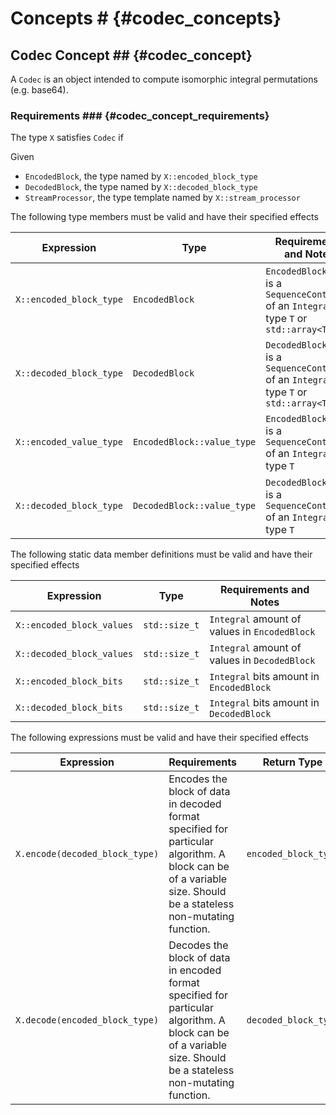 # Concepts # {#codec_concepts}

## Codec Concept ## {#codec_concept}

A ```Codec``` is an object intended to compute isomorphic integral permutations (e.g. base64).

### Requirements ### {#codec_concept_requirements}

The type ```X``` satisfies ```Codec``` if

Given
* ```EncodedBlock```, the type named by ```X::encoded_block_type```
* ```DecodedBlock```, the type named by ```X::decoded_block_type```
* ```StreamProcessor```, the type template named by ```X::stream_processor```

The following type members must be valid and have their specified effects

|Expression                 |Type              |Requirements and Notes         |
|---------------------------|------------------|-------------------------------|
|```X::encoded_block_type```|```EncodedBlock```|```EncodedBlock``` type is a ```SequenceContainer``` of an ```Integral``` type ```T``` or ```std::array<T>```|
|```X::decoded_block_type```|```DecodedBlock```|```DecodedBlock``` type is a ```SequenceContainer``` of an ```Integral``` type ```T``` or ```std::array<T>```|
|```X::encoded_value_type```|```EncodedBlock::value_type```|```EncodedBlock``` type is a ```SequenceContainer``` of an ```Integral``` type ```T```|
|```X::decoded_block_type```|```DecodedBlock::value_type```|```DecodedBlock``` type is a ```SequenceContainer``` of an ```Integral``` type ```T```|

The following static data member definitions must be valid and have their specified effects

|Expression                 |Type              |Requirements and Notes         |
|---------------------------|------------------|-------------------------------|
|```X::encoded_block_values```|```std::size_t```|```Integral``` amount of values in ```EncodedBlock```|
|```X::decoded_block_values```|```std::size_t```|```Integral``` amount of values in ```DecodedBlock```|
|```X::encoded_block_bits```|```std::size_t```|```Integral``` bits amount in ```EncodedBlock```|
|```X::decoded_block_bits```|```std::size_t```|```Integral``` bits amount in ```DecodedBlock```|

The following expressions must be valid and have their specified effects

|Expression                 |Requirements      |Return Type                    |
|---------------------------|------------------|-------------------------------|
|```X.encode(decoded_block_type)```|Encodes the block of data in decoded format specified for particular algorithm. A block can be of a variable size. Should be a stateless non-mutating function.|```encoded_block_type```|
|```X.decode(encoded_block_type)```|Decodes the block of data in encoded format specified for particular algorithm. A block can be of a variable size. Should be a stateless non-mutating function.|```decoded_block_type```|
